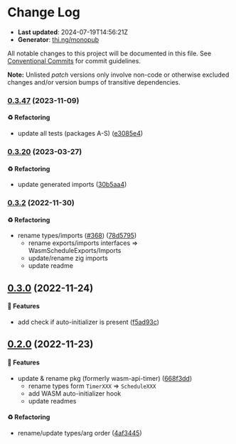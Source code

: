 # Change Log

- **Last updated**: 2024-07-19T14:56:21Z
- **Generator**: [thi.ng/monopub](https://thi.ng/monopub)

All notable changes to this project will be documented in this file.
See [Conventional Commits](https://conventionalcommits.org/) for commit guidelines.

**Note:** Unlisted _patch_ versions only involve non-code or otherwise excluded changes
and/or version bumps of transitive dependencies.

### [0.3.47](https://github.com/thi-ng/umbrella/tree/@thi.ng/wasm-api-schedule@0.3.47) (2023-11-09)

#### ♻️ Refactoring

- update all tests (packages A-S) ([e3085e4](https://github.com/thi-ng/umbrella/commit/e3085e4))

### [0.3.20](https://github.com/thi-ng/umbrella/tree/@thi.ng/wasm-api-schedule@0.3.20) (2023-03-27)

#### ♻️ Refactoring

- update generated imports ([30b5aa4](https://github.com/thi-ng/umbrella/commit/30b5aa4))

### [0.3.2](https://github.com/thi-ng/umbrella/tree/@thi.ng/wasm-api-schedule@0.3.2) (2022-11-30)

#### ♻️ Refactoring

- rename types/imports ([#368](https://github.com/thi-ng/umbrella/issues/368)) ([78d5795](https://github.com/thi-ng/umbrella/commit/78d5795))
  - rename exports/imports interfaces => WasmScheduleExports/Imports
  - update/rename zig imports
  - update readme

## [0.3.0](https://github.com/thi-ng/umbrella/tree/@thi.ng/wasm-api-schedule@0.3.0) (2022-11-24)

#### 🚀 Features

- add check if auto-initializer is present ([f5ad93c](https://github.com/thi-ng/umbrella/commit/f5ad93c))

## [0.2.0](https://github.com/thi-ng/umbrella/tree/@thi.ng/wasm-api-schedule@0.2.0) (2022-11-23)

#### 🚀 Features

- update & rename pkg (formerly wasm-api-timer) ([668f3dd](https://github.com/thi-ng/umbrella/commit/668f3dd))
  - rename types form `TimerXXX` => `ScheduleXXX`
  - add WASM auto-initializer hook
  - update readmes

#### ♻️ Refactoring

- rename/update types/arg order ([4af3445](https://github.com/thi-ng/umbrella/commit/4af3445))
